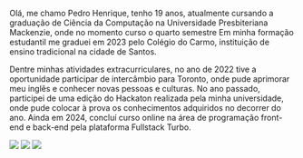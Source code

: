 




Olá, me chamo Pedro Henrique, tenho 19 anos, atualmente cursando a graduação de Ciência da Computação na Universidade Presbiteriana Mackenzie, onde no momento curso o quarto semestre
Em minha formação estudantil me graduei em 2023 pelo Colégio do Carmo, instituição de ensino tradicional na cidade de Santos.

Dentre minhas atividades extracurriculares, no ano de 2022 tive a oportunidade participar de intercâmbio para Toronto, onde pude aprimorar meu inglês e conhecer novas pessoas e culturas. 
No ano passado, participei de uma edição do Hackaton realizada pela minha universidade, onde pude colocar à prova os conhecimentos adquiridos no decorrer do ano.
Ainda em 2024, concluí curso online na área de programação front-end e back-end pela plataforma Fullstack Turbo.

<div> 
  <a href="https://instagram.com/sa.pedrinz" target="_blank"><img src="https://img.shields.io/badge/-Instagram-%23E4405F?style=for-the-badge&logo=instagram&logoColor=white" target="_blank"></a>
  <a href = "mailto:pedrohsaraivaarruda@gmail.com"><img src="https://img.shields.io/badge/-Gmail-%23333?style=for-the-badge&logo=gmail&logoColor=white" target="_blank"></a>
  <a href="https://www.linkedin.com/in/pedro-henrique-saraiva-arruda-386881270/" target="_blank"><img src="https://img.shields.io/badge/-LinkedIn-%230077B5?style=for-the-badge&logo=linkedin&logoColor=white" target="_blank"></a> 
  
</div>
